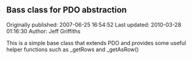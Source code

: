 ## Bass class for PDO abstraction 
Originally published: 2007-06-25 16:54:52 
Last updated: 2010-03-28 01:16:30 
Author: Jeff Griffiths 
 
This is a simple base class that extends PDO and provides some useful helper functions such as _getRows and _getAsRow()